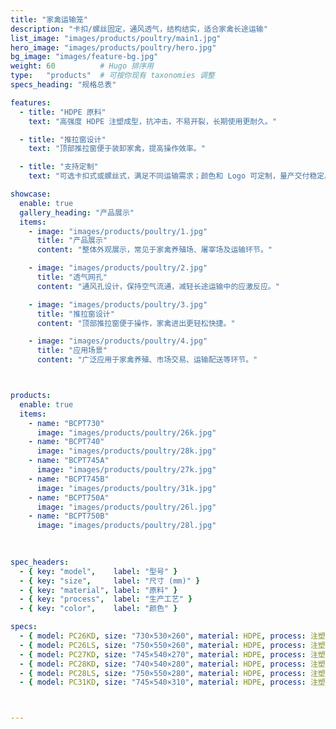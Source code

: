 ```yaml
---
title: "家禽运输笼"
description: "卡扣/螺丝固定，通风透气，结构结实，适合家禽长途运输"
list_image: "images/products/poultry/main1.jpg"
hero_image: "images/products/poultry/hero.jpg"
bg_image: "images/feature-bg.jpg"
weight: 60          # Hugo 排序用
type:   "products"  # 可按你现有 taxonomies 调整
specs_heading: "规格总表"

features:
  - title: "HDPE 原料"
    text: "高强度 HDPE 注塑成型，抗冲击，不易开裂，长期使用更耐久。"

  - title: "推拉窗设计"
    text: "顶部推拉窗便于装卸家禽，提高操作效率。"

  - title: "支持定制"
    text: "可选卡扣式或螺丝式，满足不同运输需求；颜色和 Logo 可定制，量产交付稳定。"

showcase:
  enable: true
  gallery_heading: "产品展示"
  items:
    - image: "images/products/poultry/1.jpg"
      title: "产品展示"
      content: "整体外观展示，常见于家禽养殖场、屠宰场及运输环节。"

    - image: "images/products/poultry/2.jpg"
      title: "透气网孔"
      content: "通风孔设计，保持空气流通，减轻长途运输中的应激反应。"

    - image: "images/products/poultry/3.jpg"
      title: "推拉窗设计"
      content: "顶部推拉窗便于操作，家禽进出更轻松快捷。"

    - image: "images/products/poultry/4.jpg"
      title: "应用场景"
      content: "广泛应用于家禽养殖、市场交易、运输配送等环节。"



products:
  enable: true
  items:
    - name: "BCPT730"
      image: "images/products/poultry/26k.jpg"
    - name: "BCPT740"
      image: "images/products/poultry/28k.jpg"
    - name: "BCPT745A"
      image: "images/products/poultry/27k.jpg"
    - name: "BCPT745B"
      image: "images/products/poultry/31k.jpg"
    - name: "BCPT750A"
      image: "images/products/poultry/26l.jpg"
    - name: "BCPT750B"
      image: "images/products/poultry/28l.jpg"
    
    

spec_headers:
  - { key: "model",    label: "型号" }
  - { key: "size",     label: "尺寸 (mm)" }
  - { key: "material", label: "原料" }
  - { key: "process",  label: "生产工艺" }
  - { key: "color",    label: "颜色" }

specs:
  - { model: PC26KD, size: "730×530×260", material: HDPE, process: 注塑, color: 白 }
  - { model: PC26LS, size: "750×550×260", material: HDPE, process: 注塑, color: 白 }
  - { model: PC27KD, size: "745×540×270", material: HDPE, process: 注塑, color: 白 }
  - { model: PC28KD, size: "740×540×280", material: HDPE, process: 注塑, color: 白 }
  - { model: PC28LS, size: "750×550×280", material: HDPE, process: 注塑, color: 白 }
  - { model: PC31KD, size: "745×540×310", material: HDPE, process: 注塑, color: 白 }



---
```

